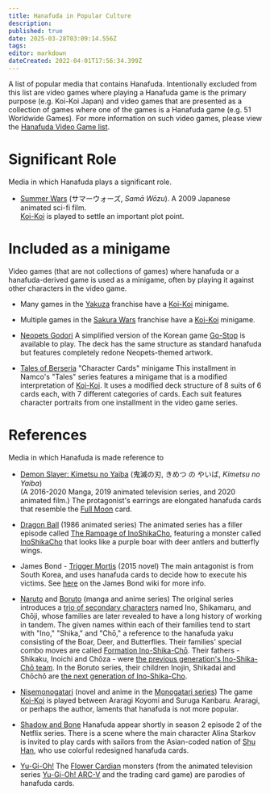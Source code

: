 ```yaml
---
title: Hanafuda in Popular Culture
description: 
published: true
date: 2025-03-28T03:09:14.556Z
tags: 
editor: markdown
dateCreated: 2022-04-01T17:56:34.399Z
---
```


A list of popular media that contains Hanafuda. Intentionally excluded from this list are video games where playing a Hanafuda game is the primary purpose (e.g. Koi-Koi Japan) and video games that are presented as a collection of games where one of the games is a Hanafuda game (e.g. 51 Worldwide Games). For more information on such video games, please view the [Hanafuda Video Game list](/en/hanafuda/video-games).

# Significant Role
Media in which Hanafuda plays a significant role.

* [Summer Wars](https://en.wikipedia.org/wiki/Summer_Wars) (サマーウォーズ, <i>Samā Wōzu</i>).
  A 2009 Japanese animated sci-fi film.  
  [Koi-Koi](/en/hanafuda/games/koi-koi) is played to settle an important plot point.
  
# Included as a minigame
Video games (that are not collections of games) where hanafuda or a hanafuda-derived game is used as a minigame, often by playing it against other characters in the video game.

* Many games in the [Yakuza](https://en.wikipedia.org/wiki/Yakuza_(franchise)) franchise have a [Koi-Koi](/en/hanafuda/games/koi-koi) minigame.

* Multiple games in the [Sakura Wars](https://en.wikipedia.org/wiki/Sakura_Wars) franchise have a [Koi-Koi](/en/hanafuda/games/koi-koi) minigame.

* [Neopets Godori](http://www.neopets.com/games/godori/index.phtml)
  A simplified version of the Korean game [Go-Stop](/en/hanafuda/games/go-stop) is available to play. The deck has the same structure as standard hanafuda but features completely redone Neopets-themed artwork.

* [Tales of Berseria](https://en.wikipedia.org/wiki/Tales_of_Berseria) "Character Cards" minigame
	This installment in Namco's "Tales" series features a minigame that is a modified interpretation of [Koi-Koi](/en/hanafuda/games/koi-koi). It uses a modified deck structure of 8 suits of 6 cards each, with 7 different categories of cards. Each suit features character portraits from one installment in the video game series.

# References
Media in which Hanafuda is made reference to

* [Demon Slayer: Kimetsu no Yaiba](https://en.wikipedia.org/wiki/Demon_Slayer:_Kimetsu_no_Yaiba) (鬼滅の刃, きめつ の やいば, *Kimetsu no Yaiba*)  
  (A 2016-2020 Manga, 2019 animated television series, and 2020 animated film.)
  The protagonist's earrings are elongated hanafuda cards that resemble the [Full Moon](/en/hanafuda/suits/susuki-grass#full-moon) card.
  
* [Dragon Ball](https://en.wikipedia.org/wiki/Dragon_Ball) (1986 animated series)
  The animated series has a filler episode called [The Rampage of InoShikaCho](https://dragonball.fandom.com/wiki/The_Rampage_of_InoShikaCho), featuring a monster called [InoShikaCho](https://dragonball.fandom.com/wiki/InoShikaCho) that looks like a purple boar with deer antlers and butterfly wings.

* James Bond - [Trigger Mortis](https://en.wikipedia.org/wiki/Trigger_Mortis) (2015 novel)
  The main antagonist is from South Korea, and uses hanafuda cards to decide how to execute his victims. See [here](https://jamesbond.fandom.com/wiki/Hanafuda) on the James Bond wiki for more info.

* [Naruto](https://en.wikipedia.org/wiki/Naruto) and [Boruto](https://en.wikipedia.org/wiki/Boruto)
  (manga and anime series)
  The original series introduces a [trio of secondary characters](https://naruto.fandom.com/wiki/Team_10_(Asuma)) named Ino, Shikamaru, and Chōji, whose families are later revealed to have a long history of working in tandem. The given names within each of their families tend to start with "Ino," "Shika," and "Chō," a reference to the hanafuda yaku consisting of the Boar, Deer, and Butterflies. Their families' special combo moves are called [Formation Ino-Shika-Chō](https://naruto.fandom.com/wiki/Formation_Ino%E2%80%93Shika%E2%80%93Ch%C5%8D).
  Their fathers - Shikaku, Inoichi and Chōza - were [the previous generation's Ino-Shika-Chō team](https://naruto.fandom.com/wiki/Ino%E2%80%93Shika%E2%80%93Ch%C5%8D_(15th)). In the Boruto series, their children Inojin, Shikadai and Chōchō are [the next generation of Ino-Shika-Cho](https://naruto.fandom.com/wiki/Team_10_(Moegi)).
  
* [Nisemonogatari](https://bakemonogatari.fandom.com/wiki/Nisemonogatari)
  (novel and anime in the [Monogatari series](https://en.wikipedia.org/wiki/Monogatari_(series)))
  The game [Koi-Koi](/en/hanafuda/games/koi-koi) is played between Araragi Koyomi and Suruga Kanbaru.  Araragi, or perhaps the author, laments that hanafuda is not more popular.
  
* [Shadow and Bone](https://en.wikipedia.org/wiki/Shadow_and_Bone_(TV_series))
  Hanafuda appear shortly in season 2 episode 2 of the Netflix series. There is a scene where the main character Alina Starkov is invited to play cards with sailors from the Asian-coded nation of [Shu Han](https://thegrishaverse.fandom.com/wiki/Shu_Han), who use colorful redesigned hanafuda cards.

* [Yu-Gi-Oh!](https://en.wikipedia.org/wiki/Yu-Gi-Oh!)
  The [Flower Cardian](https://yugioh.fandom.com/wiki/Flower_Cardian) monsters (from the animated television series [Yu-Gi-Oh! ARC-V](https://en.wikipedia.org/wiki/Yu-Gi-Oh!_Arc-V) and the trading card game) are parodies of hanafuda cards.